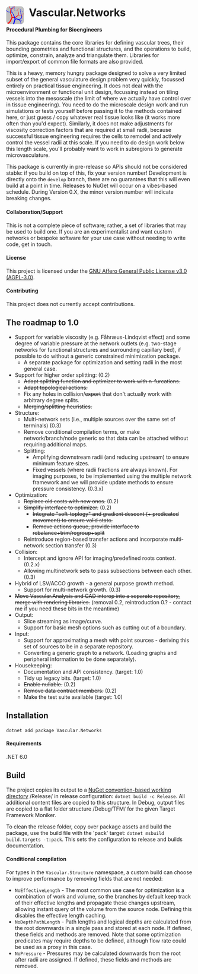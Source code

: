 <h1> <img align="left" src="package/icon.svg" width="48"/> &nbsp; Vascular.Networks </h1>

#### Procedural Plumbing for Bioengineers
This package contains the core libraries for defining vascular trees, their bounding geometries and functional structures, and the operations to build, optimize, constrain, analyze and triangulate them.
Libraries for import/export of common file formats are also provided.

This is a heavy, memory hungry package designed to solve a very limited subset of the general vasculature design problem very quickly, focussed entirely on practical tissue engineering.
It does not deal with the microenvironment or functional unit design, focussing instead on tiling vessels into the mesoscale (the limit of where we actually have control over in tissue engineering).
You need to do the microscale design work and run simulations or tests yourself before passing it to the methods contained here, or just guess / copy whatever real tissue looks like (it works more often than you'd expect).
Similarly, it does not make adjustments for viscosity correction factors that are required at small radii, because successful tissue engineering requires the cells to remodel and actively control the vessel radii at this scale.
If you need to do design work below this length scale, you'll probably want to work in subregions to generate microvasculature.

This package is currently in pre-release so APIs should not be considered stable: if you build on top of this, fix your version number!
Development is directly onto the `develop` branch, there are no guarantees that this will even build at a point in time.
Releases to NuGet will occur on a vibes-based schedule.
During Version 0.X, the minor version number will indicate breaking changes.

#### Collaboration/Support
This is not a complete piece of software; rather, a set of libraries that may be used to build one.
If you are an experimentalist and want custom networks or bespoke software for your use case without needing to write code, get in touch.

#### License
This project is licensed under the [GNU Affero General Public License v3.0 (AGPL-3.0)](LICENSE).

#### Contributing
This project does not currently accept contributions.

## The roadmap to 1.0
- Support for variable viscosity (e.g. Fåhræus-Lindqvist effect) and some degree of variable pressure at the network outlets (e.g. two-stage networks for functional structures and surrounding capillary bed), if possible to do without a generic constrained minimization package.
  - A separate package for optimization and setting radii in the most general case.
- Support for higher order splitting: (0.2)
  - ~~Adapt splitting function and optimizer to work with n-furcations.~~
  - ~~Adapt topological actions.~~
  - Fix any holes in collision/~~export~~ that don't actually work with arbitrary degree splits.
  - ~~Merging/splitting heuristics.~~
- Structure:
  - Multi-network sets (i.e., multiple sources over the same set of terminals) (0.3)
  - Remove conditional compilation terms, or make network/branch/node generic so that data can be attached without requiring additional maps.
  - Splitting:
    - Amplifying downstream radii (and reducing upstream) to ensure minimum feature sizes.
    - Fixed vessels (where radii fractions are always known).
      For imaging purposes, to be implemented using the multiple network framework and we will provide update methods to ensure pressure consistency. (0.3.x)
- Optimization:
  - ~~Replace old costs with new ones.~~ (0.2)
  - ~~Simplify interface to optimizer.~~ (0.2)
    - ~~Integrate "soft-toplogy" and gradient descent (+ predicated movement) to ensure valid state.~~
    - ~~Remove actions queue, provide interface to rebalance+trim/regroup+split~~
  - Reintroduce region-based transfer actions and incorporate multi-network section transfer (0.3)
- Collision:
  - Intercept and ignore API for imaging/predefined roots context. (0.2.x)
  - Allowing multinetwork sets to pass subsections between each other. (0.3)
- Hybrid of LSV/ACCO growth - a general purpose growth method.
  - Support for multi-network growth. (0.3)
- ~~Move Vascular.Analysis and CAD interop into a separate repository, merge with rendering libraries.~~ (removal 0.2, reintroduction 0.? - contact me if you need these bits in the meantime)
- Output:
  - Slice streaming as image/curve.
  - Support for basic mesh options such as cutting out of a boundary.
- Input:
  - Support for approximating a mesh with point sources - deriving this set of sources to be in a separate repository.
  - Converting a generic graph to a network. (Loading graphs and peripheral information to be done separately).
- Housekeeping:
  - Documentation and API consistency. (target: 1.0)
  - Tidy up legacy bits. (target: 1.0)
  - ~~Enable nullable.~~ (0.2)
  - ~~Remove data contract members.~~ (0.2)
  - Make the test suite available (target: 1.0)

## Installation
`dotnet add package Vascular.Networks`

#### Requirements
.NET 6.0

## Build
The project copies its output to a [NuGet convention-based working directory](https://docs.microsoft.com/en-us/nuget/create-packages/creating-a-package#from-a-convention-based-working-directory) /Release/ in release configuration: `dotnet build -c Release`.
All additional content files are copied to this structure.
In Debug, output files are copied to a flat folder structure /Debug/TFM/ for the given Target Framework Moniker.

To clean the release folder, copy over package assets and build the package, use the build file with the 'pack' target: `dotnet msbuild build.targets -t:pack`.
This sets the configuration to release and builds documentation.

#### Conditional compilation
For types in the `Vascular.Structure` namespace, a custom build can choose to improve performance by removing fields that are not needed:
- `NoEffectiveLength` - The most common use case for optimization is a combination of work and volume, so the branches by default keep track of their effective lengths and propagate these changes upstream, allowing instant query of the volume from the source node.
  Defining this disables the effective length caching.
- `NoDepthPathLength` - Path lengths and logical depths are calculated from the root downwards in a single pass and stored at each node. If defined, these fields and methods are removed.
  Note that some optimization predicates may require depths to be defined, although flow rate could be used as a proxy in this case.
- `NoPressure` - Pressures may be calculated downwards from the root after radii are assigned. If defined, these fields and methods are removed.
